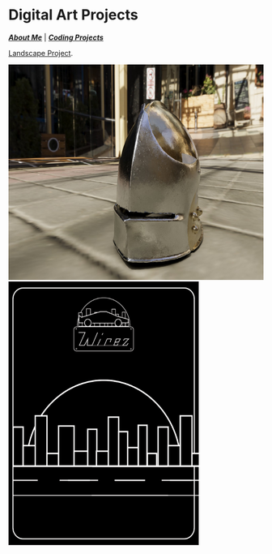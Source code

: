 # Digital Art Projects

[***About Me***](./README.md) | [***Coding Projects***](./coding.md)


[Landscape Project](./assets/img/Landscape.mp4).

<img src="./assets/img/torres_helmFront.jpg" width="921" height="425">

<img src="./assets/img/Final-Project-gif.gif" width="376" height="520">
